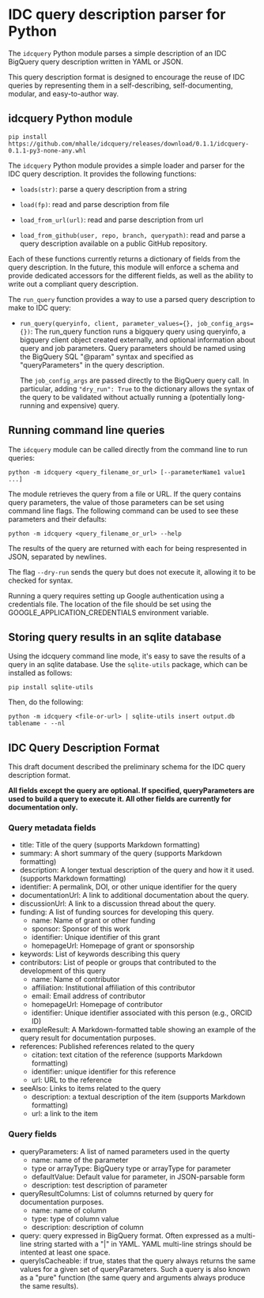 
# IDC query description parser for Python

The `idcquery` Python module parses a simple description of an IDC
BigQuery query description written in YAML or JSON. 

This query description format is designed to encourage the reuse of
IDC queries by representing them in a self-describing, self-documenting,
modular, and easy-to-author way.  

## idcquery Python module

```pip install https://github.com/mhalle/idcquery/releases/download/0.1.1/idcquery-0.1.1-py3-none-any.whl```

The `idcquery` Python module provides a simple loader and parser for the IDC query description. It provides the following functions:

* `loads(str)`: parse a query description from a string

* `load(fp)`: read and parse description from file

* `load_from_url(url)`: read and parse description from url

* `load_from_github(user, repo, branch, querypath)`: read and
    parse a query description available on a public GitHub repository.

Each of these functions currently returns a dictionary of fields from the query
description. In the future, this module will enforce a schema and provide dedicated
accessors for the different fields, as well as the ability to write out a 
compliant query description. 

The `run_query` function provides a way to use a parsed query description 
to make to IDC query:

* `run_query(queryinfo, client, parameter_values={}, job_config_args={})`: 
The run_query function runs a bigquery query using queryinfo,
a bigquery client object created externally, and optional 
information about query and job parameters. Query parameters should
be named using the BigQuery SQL  "@param" syntax and specified as 
"queryParameters" in the query description. 



    The `job_config_args` are passed directly to the BigQuery query call. 
    In particular, adding `"dry_run": True` to the dictionary allows 
    the syntax of the query to be validated without actually running a
    (potentially long-running and expensive) query.

## Running command line queries

The `idcquery` module can be called directly from the command line to
run queries:

```python -m idcquery <query_filename_or_url> [--parameterName1 value1 ...]```

The module retrieves the query from a file or URL. If the query contains query
parameters, the value of those parameters can be set using command line flags.
The following command can be used to see these parameters and their defaults:

```python -m idcquery <query_filename_or_url> --help```

The results of the query are returned with each for being respresented in JSON, 
separated by newlines. 

The flag ``--dry-run`` sends the query but does not execute it, allowing it to be 
checked for syntax.

Running a query requires setting up Google authentication using 
a credentials file. The location of the file should be set using the
GOOGLE_APPLICATION_CREDENTIALS environment variable.

## Storing query results in an sqlite database

Using the idcquery command line mode, it's easy to save the results of a query
in an sqlite database. Use the `sqlite-utils` package, which can be installed as
follows: 

```pip install sqlite-utils```

Then, do the following:

```python -m idcquery <file-or-url> | sqlite-utils insert output.db tablename - --nl```

## IDC Query Description Format

This draft document described the preliminary schema for the IDC query description format.

**All fields except the query are optional. If specified, queryParameters are used to 
build a query to execute it. All other fields are currently for documentation only.**

### Query metadata fields
* title: Title of the query (supports Markdown formatting)
* summary: A short summary of the query (supports Markdown formatting)
* description: A longer textual description of the query and how it it used. (supports Markdown formatting)
* identifier: A permalink, DOI, or other unique identifier for the query
* documentationUrl: A link to additional documentation about the query.
* discussionUrl: A link to a discussion thread about the query.
* funding: A list of funding sources for developing this query.
    - name: Name of grant or other funding
    - sponsor: Sponsor of this work
    - identifier: Unique identifier of this grant
    - homepageUrl: Homepage of grant or sponsorship
* keywords: List of keywords describing this query
* contributors: List of people or groups that contributed to the development of this query
    - name: Name of contributor
    - affiliation: Institutional affiliation of this contributor
    - email: Email address of contributor
    - homepageUrl: Homepage of contributor
    - identifier: Unique identifier associated with this person (e.g., ORCID ID)
* exampleResult: A Markdown-formatted table showing an example of the query result for documentation purposes.
* references: Published references related to the query
    - citation: text citation of the reference (supports Markdown formatting)
    - identifier: unique identifier for this reference
    - url: URL to the reference
* seeAlso: Links to items related to the query
    - description: a textual description of the item (supports Markdown formatting)
    - url: a link to the item

### Query fields
* queryParameters: A list of named parameters used in the querty
    - name: name of the parameter
    - type or arrayType: BigQuery type or arrayType for parameter
    - defaultValue: Default value for parameter, in JSON-parsable form
    - description: test description of parameter
* queryResultColumns: List of columns returned by query for documentation purposes.
    - name: name of column
    - type: type of column value
    - description: description of column
* query: query expressed in BigQuery format. Often expressed as a multi-line string started with a "|" in YAML. YAML multi-line strings should be intented at least one space.
* queryIsCacheable: if true, states that the query always returns the same values for a given set of queryParameters. Such a query is also known as a "pure" function (the same
query and arguments always produce the same results).
